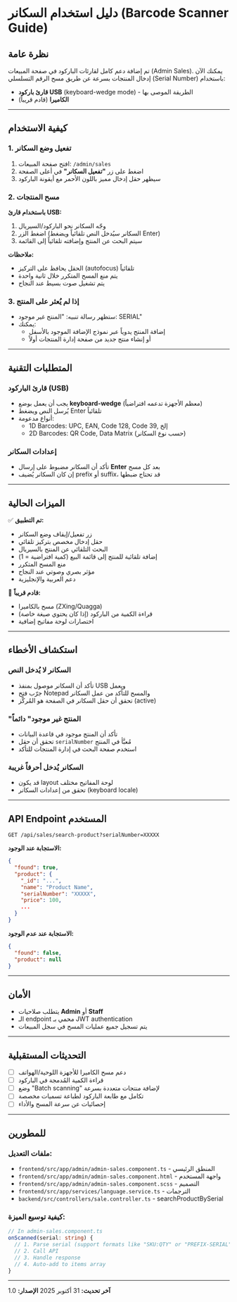 # دليل استخدام السكانر (Barcode Scanner Guide)

## نظرة عامة

تم إضافة دعم كامل لقارئات الباركود في صفحة المبيعات (Admin Sales). يمكنك الآن إدخال المنتجات بسرعة عن طريق مسح الرقم التسلسلي (Serial Number) باستخدام:
- **قارئ باركود USB** (keyboard-wedge mode) - الطريقة الموصى بها
- **الكاميرا** (قادم قريباً)

---

## كيفية الاستخدام

### 1. تفعيل وضع السكانر

1. افتح صفحة المبيعات: `/admin/sales`
2. اضغط على زر **"تفعيل السكانر"** في أعلى الصفحة
3. سيظهر حقل إدخال مميز باللون الأحمر مع أيقونة الباركود

### 2. مسح المنتجات

**باستخدام قارئ USB:**
1. وجّه السكانر نحو الباركود/السيريال
2. اضغط الزر (السكانر سيُدخل النص تلقائياً ويضغط Enter)
3. سيتم البحث عن المنتج وإضافته تلقائياً إلى القائمة

**ملاحظات:**
- الحقل يحافظ على التركيز (autofocus) تلقائياً
- يتم منع المسح المتكرر خلال ثانية واحدة
- يتم تشغيل صوت بسيط عند النجاح

### 3. إذا لم يُعثر على المنتج

- ستظهر رسالة تنبيه: "المنتج غير موجود: SERIAL"
- يمكنك:
  - إضافة المنتج يدوياً عبر نموذج الإضافة الموجود بالأسفل
  - أو إنشاء منتج جديد من صفحة إدارة المنتجات أولاً

---

## المتطلبات التقنية

### قارئ الباركود (USB)
- يجب أن يعمل بوضع **keyboard-wedge** (معظم الأجهزة تدعمه افتراضياً)
- يُرسل النص ويضغط Enter تلقائياً
- أنواع مدعومة:
  - 1D Barcodes: UPC, EAN, Code 128, Code 39, إلخ
  - 2D Barcodes: QR Code, Data Matrix (حسب نوع السكانر)

### إعدادات السكانر
- تأكد أن السكانر مضبوط على إرسال **Enter** بعد كل مسح
- إن كان السكانر يُضيف prefix أو suffix، قد تحتاج ضبطها

---

## الميزات الحالية

✅ **تم التطبيق:**
- زر تفعيل/إيقاف وضع السكانر
- حقل إدخال مخصص بتركيز تلقائي
- البحث التلقائي عن المنتج بالسيريال
- إضافة تلقائية للمنتج إلى قائمة البيع (كمية افتراضية = 1)
- منع المسح المتكرر
- مؤثر بصري وصوتي عند النجاح
- دعم العربية والإنجليزية

🚧 **قادم قريباً:**
- مسح بالكاميرا (ZXing/Quagga)
- قراءة الكمية من الباركود (إذا كان يحتوي صيغة خاصة)
- اختصارات لوحة مفاتيح إضافية

---

## استكشاف الأخطاء

### السكانر لا يُدخل النص
- تأكد أن السكانر موصول بمنفذ USB ويعمل
- جرّب فتح Notepad والمسح للتأكد من عمل السكانر
- تحقق أن حقل السكانر في الصفحة هو المُركَّز (active)

### "المنتج غير موجود" دائماً
- تأكد أن المنتج موجود في قاعدة البيانات
- تحقق أن حقل `serialNumber` مُعبَّأ في المنتج
- استخدم صفحة البحث في إدارة المنتجات للتأكد

### السكانر يُدخل أحرفاً غريبة
- قد يكون layout لوحة المفاتيح مختلف
- تحقق من إعدادات السكانر (keyboard locale)

---

## API Endpoint المستخدم

```
GET /api/sales/search-product?serialNumber=XXXXX
```

**الاستجابة عند الوجود:**
```json
{
  "found": true,
  "product": {
    "_id": "...",
    "name": "Product Name",
    "serialNumber": "XXXXX",
    "price": 100,
    ...
  }
}
```

**الاستجابة عند عدم الوجود:**
```json
{
  "found": false,
  "product": null
}
```

---

## الأمان

- يتطلب صلاحيات **Admin** أو **Staff**
- الـ endpoint محمي بـ JWT authentication
- يتم تسجيل جميع عمليات المسح في سجل المبيعات

---

## التحديثات المستقبلية

- [ ] دعم مسح الكاميرا للأجهزة اللوحية/الهواتف
- [ ] قراءة الكمية المُدمجة في الباركود
- [ ] وضع "Batch scanning" لإضافة منتجات متعددة بسرعة
- [ ] تكامل مع طابعة الباركود لطباعة تسميات مخصصة
- [ ] إحصائيات عن سرعة المسح والأداء

---

## للمطورين

### ملفات التعديل:
- `frontend/src/app/admin/admin-sales.component.ts` - المنطق الرئيسي
- `frontend/src/app/admin/admin-sales.component.html` - واجهة المستخدم
- `frontend/src/app/admin/admin-sales.component.scss` - التصميم
- `frontend/src/app/services/language.service.ts` - الترجمات
- `backend/src/controllers/sale.controller.ts` - searchProductBySerial

### كيفية توسيع الميزة:
```typescript
// In admin-sales.component.ts
onScanned(serial: string) {
  // 1. Parse serial (support formats like "SKU:QTY" or "PREFIX-SERIAL")
  // 2. Call API
  // 3. Handle response
  // 4. Auto-add to items array
}
```

---

**آخر تحديث:** 31 أكتوبر 2025
**الإصدار:** 1.0
